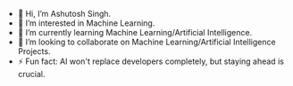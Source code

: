 - 👋 Hi, I’m Ashutosh Singh.
- 👀 I’m interested in Machine Learning.
- 🌱 I’m currently learning Machine Learning/Artificial Intelligence.
- 💞️ I’m looking to collaborate on Machine Learning/Artificial Intelligence Projects.
- ⚡ Fun fact: AI won't replace developers completely, but staying ahead is crucial.

<!---
ashutoshsinghML00/ashutoshsinghML00 is a ✨ special ✨ repository because its `README.md` (this file) appears on your GitHub profile.
You can click the Preview link to take a look at your changes.
--->
